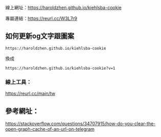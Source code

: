 線上網址：https://haroldzhen.github.io/kiehlsba-cookie

專屬連結：https://reurl.cc/W3L7r9

## 如何更新og文字跟圖案

```
https://haroldzhen.github.io/kiehlsba-cookie
```

換成

```
https://haroldzhen.github.io/kiehlsba-cookie?v=1
```

### 線上工具：
https://reurl.cc/main/tw

## 參考網址：
https://stackoverflow.com/questions/34707915/how-do-you-clear-the-open-graph-cache-of-an-url-on-telegram